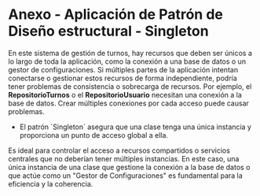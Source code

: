 # Anexo - Aplicación de Patrón de Diseño estructural - Singleton
En este sistema de gestión de turnos, hay recursos que deben ser únicos a lo largo de toda la aplicación, como la conexión a una base de datos o un gestor de configuraciones. Si múltiples partes de la aplicación intentan conectarse o gestionar estos recursos de forma independiente, podría tener problemas de consistencia o sobrecarga de recursos. Por ejemplo, el **RepositorioTurnos** o el **RepositorioUsuario** necesitan una conexión a la base de datos. Crear múltiples conexiones por cada acceso puede causar problemas.

- El patrón ´Singleton´ asegura que una clase tenga una única instancia y proporciona un punto de acceso global a ella.

Es ideal para controlar el acceso a recursos compartidos o servicios centrales que no deberían tener múltiples instancias. En este caso, una única instancia de una clase que gestione la conexión a la base de datos o que actúe como un "Gestor de Configuraciones" es fundamental para la eficiencia y la coherencia.
